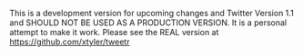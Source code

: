 This is a development version for upcoming changes and Twitter Version 1.1 and SHOULD NOT BE USED AS A PRODUCTION VERSION. It is a personal attempt to make it work. Please see the REAL version at https://github.com/xtyler/tweetr